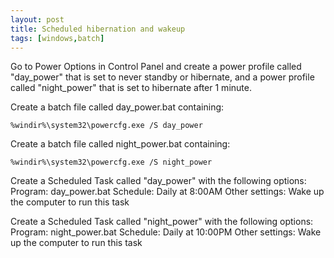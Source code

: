 ```yaml
---
layout: post
title: Scheduled hibernation and wakeup
tags: [windows,batch]
---
```


Go to Power Options in Control Panel and create a power profile called "day_power" that is set to never standby or hibernate, and a power profile called "night_power" that is set to hibernate after 1 minute.

Create a batch file called day_power.bat containing:

```
%windir%\system32\powercfg.exe /S day_power
```

Create a batch file called night_power.bat containing:

```
%windir%\system32\powercfg.exe /S night_power
```

Create a Scheduled Task called "day_power" with the following options:
Program: day_power.bat
Schedule: Daily at 8:00AM
Other settings: Wake up the computer to run this task

Create a Scheduled Task called "night_power" with the following options:
Program: night_power.bat
Schedule: Daily at 10:00PM
Other settings: Wake up the computer to run this task 